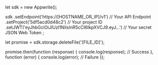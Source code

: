 let sdk = new Appwrite();

sdk
    .setEndpoint('https://[HOSTNAME_OR_IP]/v1') // Your API Endpoint
    .setProject('5df5acd0d48c2') // Your project ID
    .setJWT('eyJhbGciOiJIUzI1NiIsInR5cCI6IkpXVCJ9.eyJ...') // Your secret JSON Web Token
;

let promise = sdk.storage.deleteFile('[FILE_ID]');

promise.then(function (response) {
    console.log(response); // Success
}, function (error) {
    console.log(error); // Failure
});